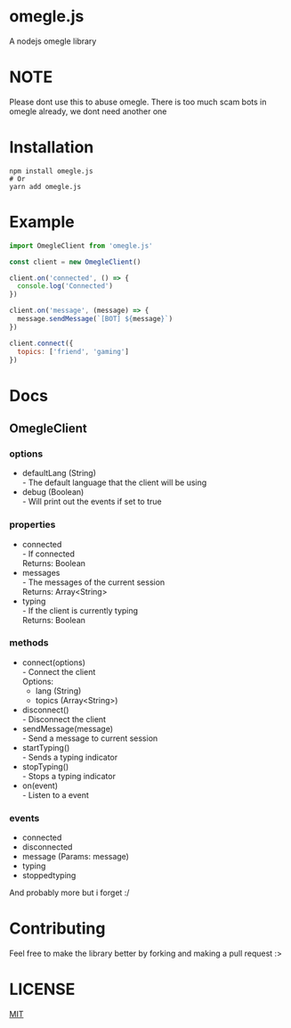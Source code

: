 # omegle.js

A nodejs omegle library

# NOTE

Please dont use this to abuse omegle.
There is too much scam bots in omegle already, we dont need another one

# Installation

```
npm install omegle.js
# Or
yarn add omegle.js
```

# Example

```js
import OmegleClient from 'omegle.js'

const client = new OmegleClient()

client.on('connected', () => {
  console.log('Connected')
})

client.on('message', (message) => {
  message.sendMessage(`[BOT] ${message}`)
})

client.connect({
  topics: ['friend', 'gaming']
})
```

# Docs

## OmegleClient

### options

<ul>
  <li>
    defaultLang (String) <br>
     - The default language that the client will be using <br>
  </li>

  <li>
    debug (Boolean) <br>
     - Will print out the events if set to true
  </li>
</ul>

### properties

<ul>
  <li>
    connected <br>
     - If connected <br>
     Returns: Boolean
  </li>

  <li>
    messages <br>
     - The messages of the current session <br>
     Returns: Array&lt;String&gt;
  </li>

  <li>
    typing <br>
     - If the client is currently typing <br>
     Returns: Boolean
  </li>
</ul>


### methods

<ul>
  <li>
    connect(options) <br>
     - Connect the client <br>
     Options:
     <ul>
       <li>lang (String)</li>
       <li>topics (Array&lt;String&gt;)</li>
     </ul>
  </li>

  <li>
    disconnect() <br>
     - Disconnect the client
  </li>

  <li>
    sendMessage(message) <br>
     - Send a message to current session
  </li>

  <li>
    startTyping() <br>
     - Sends a typing indicator
  </li>

  <li>
    stopTyping() <br>
     - Stops a typing indicator
  </li>

  <li>
    on(event) <br>
     - Listen to a event
  </li>

</ul>

### events

<ul>
  <li>connected</li>
  <li>disconnected</li>
  <li>message (Params: message)</li>
  <li>typing</li>
  <li>stoppedtyping</li>
</ul>

And probably more but i forget :/

# Contributing

Feel free to make the library better by forking and making a pull request :>

# LICENSE

[MIT](https://github.com/qxb3/omegle.js/blob/main/LICENSE)
